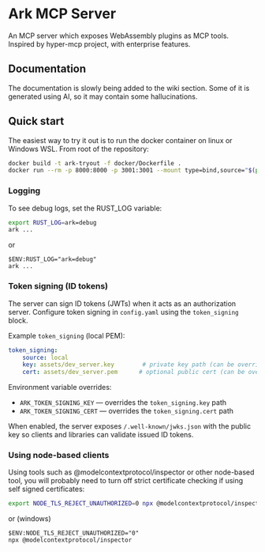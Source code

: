 # Ark MCP Server

An MCP server which exposes WebAssembly plugins as MCP tools.
Inspired by hyper-mcp project, with enterprise features.

## Documentation

The documentation is slowly being added to the wiki section. Some of it is generated using AI, so it may contain some hallucinations.


## Quick start

The easiest way to try it out is to run the docker container on linux or Windows WSL. From root of the repository:

```bash
docker build -t ark-tryout -f docker/Dockerfile .
docker run --rm -p 8000:8000 -p 3001:3001 --mount type=bind,source="$(pwd)/docker/config.yaml",target=/etc/ark.config.yaml,readonly  ark-tryout
```

### Logging

To see debug logs, set the RUST_LOG variable:

```bash
export RUST_LOG=ark=debug
ark ...
```

or

```pwsh
$ENV:RUST_LOG="ark=debug"
ark ...
```

### Token signing (ID tokens)

The server can sign ID tokens (JWTs) when it acts as an authorization server. Configure token signing in `config.yaml` using the `token_signing` block.

Example `token_signing` (local PEM):

```yaml
token_signing:
	source: local
	key: assets/dev_server.key        # private key path (can be overridden via env)
	cert: assets/dev_server.pem      # optional public cert (can be overridden via env)
```

Environment variable overrides:

- `ARK_TOKEN_SIGNING_KEY` — overrides the `token_signing.key` path
- `ARK_TOKEN_SIGNING_CERT` — overrides the `token_signing.cert` path

When enabled, the server exposes `/.well-known/jwks.json` with the public key so
clients and libraries can validate issued ID tokens.


### Using node-based clients

Using tools such as @modelcontextprotocol/inspector or other node-based tool, you will probably need to turn off strict certificate checking if
using self signed certificates:

```bash
export NODE_TLS_REJECT_UNAUTHORIZED=0 npx @modelcontextprotocol/inspector
```

or (windows)

```pwsh
$ENV:NODE_TLS_REJECT_UNAUTHORIZED="0"
npx @modelcontextprotocol/inspector
```


